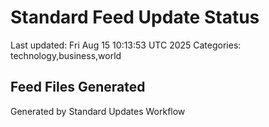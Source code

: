 # Standard Feed Update Status
Last updated: Fri Aug 15 10:13:53 UTC 2025
Categories: technology,business,world

## Feed Files Generated

Generated by Standard Updates Workflow
